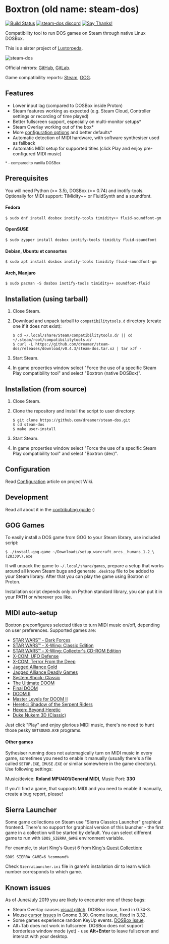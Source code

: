 # Boxtron (old name: steam-dos)

[![Build Status](https://travis-ci.com/dreamer/steam-dos.svg?branch=master)](https://travis-ci.com/dreamer/steam-dos)
[![steam-dos discord](https://img.shields.io/discord/514567252864008206.svg?label=discord)](https://discord.gg/8mFhUPX)
[![Say Thanks!](https://img.shields.io/badge/Say%20Thanks-!-1EAEDB.svg)](https://saythanks.io/to/dreamer)

Compatibility tool to run DOS games on Steam through native Linux DOSBox.

This is a sister project of [Luxtorpeda](https://github.com/dreamer/luxtorpeda).

![steam-dos](https://user-images.githubusercontent.com/3967/57303584-f448b600-70dd-11e9-91f9-e7f45a8157f5.png)

Official mirrors:
[GitHub](https://github.com/dreamer/steam-dos),
[GitLab](https://gitlab.com/dreamer-tan/steam-dos).

Game compatibility reports:
[Steam](https://github.com/dreamer/steam-dos/wiki/Compatibility-reports-(Steam)),
[GOG](https://github.com/dreamer/steam-dos/wiki/Compatibility-reports-(GOG)).


## Features

* Lower input lag (compared to DOSBox inside Proton)
* Steam features working as expected (e.g. Steam Cloud, Controller settings or recording of time played)
* Better fullscreen support, especially on multi-monitor setups\*
* Steam Overlay working out of the box\*
* More [configuration options](https://github.com/dreamer/steam-dos/wiki/Configuration) and better defaults\*
* Automatic detection of MIDI hardware, with software synthesiser used as fallback
* Automatic MIDI setup for supported titles (click Play and enjoy pre-configured MIDI music)

<sub>\* - compared to vanilla DOSBox</sub>


## Prerequisites

You will need Python (>= 3.5), DOSBox (>= 0.74) and inotify-tools.
Optionally for MIDI support: TiMidity++ or FluidSynth and a soundfont.

#### Fedora

    $ sudo dnf install dosbox inotify-tools timidity++ fluid-soundfont-gm

#### OpenSUSE

    $ sudo zypper install dosbox inotify-tools timidity fluid-soundfont

#### Debian, Ubuntu et consortes

    $ sudo apt install dosbox inotify-tools timidity fluid-soundfont-gm

#### Arch, Manjaro

    $ sudo pacman -S dosbox inotify-tools timidity++ soundfont-fluid


## Installation (using tarball)

1. Close Steam.
2. Download and unpack tarball to `compatibilitytools.d` directory (create one if it does not exist):

       $ cd ~/.local/share/Steam/compatibilitytools.d/ || cd ~/.steam/root/compatibilitytools.d/
       $ curl -L https://github.com/dreamer/steam-dos/releases/download/v0.4.3/steam-dos.tar.xz | tar xJf -

3. Start Steam.
4. In game properties window select "Force the use of a specific Steam Play
   compatibility tool" and select "Boxtron (native DOSBox)".


## Installation (from source)

1. Close Steam.
2. Clone the repository and install the script to user directory:

       $ git clone https://github.com/dreamer/steam-dos.git
       $ cd steam-dos
       $ make user-install

3. Start Steam.
4. In game properties window select "Force the use of a specific Steam Play
   compatibility tool" and select "Boxtron (dev)".


## Configuration

Read [Configuration](https://github.com/dreamer/steam-dos/wiki/Configuration) article on project Wiki.


## Development

Read all about it in the [contributing guide](https://github.com/dreamer/steam-dos/blob/master/CONTRIBUTING.md) :)


## GOG Games

To easily install a DOS game from GOG to your Steam library, use included script:

    $ ./install-gog-game ~/Downloads/setup_warcraft_orcs__humans_1.2_\(28330\).exe

It will unpack the game to `~/.local/share/games`, prepare a setup that works around all
known Steam bugs and generate `.desktop` file to be added to your Steam library. After
that you can play the game using Boxtron or Proton.

Installation script depends only on Python standard library, you can put it in your
PATH or wherever you like.


## MIDI auto-setup

Boxtron preconfigures selected titles to turn MIDI music on/off, depending on user
preferences. Supported games are:

* [STAR WARS™ - Dark Forces](https://store.steampowered.com/app/32400/)
* [STAR WARS™ - X-Wing: Classic Edition](https://store.steampowered.com/app/354430/)
* [STAR WARS™ - X-Wing: Collector's CD-ROM Edition](https://store.steampowered.com/app/354430/)
* [X-COM: UFO Defense](https://store.steampowered.com/app/7760/)
* [X-COM: Terror From the Deep](https://store.steampowered.com/app/7650/)
* [Jagged Alliance Gold](https://store.steampowered.com/app/283270/)
* [Jagged Alliance Deadly Games](https://store.steampowered.com/app/283270/)
* [System Shock: Classic](https://steamdb.info/app/410700/)
* [The Ultimate DOOM](https://store.steampowered.com/app/2280/Ultimate_Doom/)
* [Final DOOM](https://store.steampowered.com/app/2290/Final_DOOM/)
* [DOOM II](https://store.steampowered.com/app/2300/DOOM_II/)
* [Master Levels for DOOM II](https://store.steampowered.com/app/9160/Master_Levels_for_Doom_II/)
* [Heretic: Shadow of the Serpent Riders](https://store.steampowered.com/app/2390/Heretic_Shadow_of_the_Serpent_Riders/)
* [Hexen: Beyond Heretic](https://store.steampowered.com/app/2360/HeXen_Beyond_Heretic/)
* [Duke Nukem 3D (Classic)](https://steamdb.info/app/225140/info/)


Just click "Play" and enjoy glorious MIDI music, there's no need to hunt those
pesky `SETSOUND.EXE` programs.

#### Other games

Sythesiser running does not automagically turn on MIDI music in every game,
sometimes you need to enable it manually (usually there's a file called `SETUP.EXE`,
`IMUSE.EXE` or similar somewhere in the game directory). Use following settings:

Music/device: **Roland MPU401/General MIDI**, Music Port: **330**

If you'll find a game, that supports MIDI and you need to enable it manually,
create a bug report, please!


## Sierra Launcher

Some game collections on Steam use "Sierra Classics Launcher" graphical frontend.
There's no support for graphical version of this launcher - the first game in a collection
will be started by default. You can select different game to run with `SDOS_SIERRA_GAME`
environment variable.

For example, to start King's Quest 6 from
[King's Quest Collection](https://store.steampowered.com/app/10100/):

    SDOS_SIERRA_GAME=6 %command%

Check `SierraLauncher.ini` file in game's installation dir to learn which number
corresponds to which game.


## Known issues

As of June/July 2019 you are likely to encounter one of these bugs:

* Steam Overlay causes [visual glitch](https://github.com/dreamer/steam-dos/issues/8). DOSBox issue, fixed in 0.74-3.
* Mouse [cursor issues](https://github.com/dreamer/steam-dos/issues/7) in Gnome 3.30. Gnome issue, fixed in 3.32.
* Some games experience random KeyUp events. [DOSBox issue](https://www.vogons.org/viewtopic.php?f=31&t=66491).
* Alt+Tab does not work in fullscreen. DOSBox does not support borderless window mode (yet) - use **Alt+Enter** to leave fullscreen and interact with your desktop.
